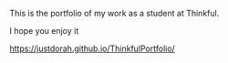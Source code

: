 This is the portfolio of my work as a student at Thinkful.

 I hope you enjoy it

 https://justdorah.github.io/ThinkfulPortfolio/